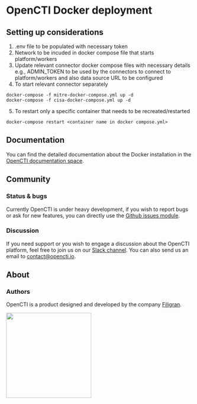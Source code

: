 # OpenCTI Docker deployment

## Setting up considerations

1. .env file to be populated with necessary token
2. Network to be incuded in docker compose file that starts platform/workers
3. Update relevant connector docker compose files with necessary details e.g., ADMIN_TOKEN to be used by the connectors to connect to platform/workers and also data source URL to be configured
4. To start relevant connector separately
```
docker-compose -f mitre-docker-compose.yml up -d
docker-compose -f cisa-docker-compose.yml up -d
```
5. To restart only a specific container that needs to be recreated/restarted
```
docker-compose restart <container name in docker compose.yml>
```

## Documentation

You can find the detailed documentation about the Docker installation in the [OpenCTI documentation space](https://docs.opencti.io/latest/deployment/installation/#using-docker).

## Community

### Status & bugs

Currently OpenCTI is under heavy development, if you wish to report bugs or ask for new features, you can directly use the [Github issues module](https://github.com/OpenCTI-Platform/opencti/issues).

### Discussion

If you need support or you wish to engage a discussion about the OpenCTI platform, feel free to join us on our [Slack channel](https://community.filigran.io). You can also send us an email to contact@opencti.io.

## About

### Authors

OpenCTI is a product designed and developed by the company [Filigran](https://www.filigran.io).

<a href="https://www.filigran.io" alt="Filigran"><img src="https://www.filigran.io/wp-content/uploads/2022/08/filigran_text_horizontal_dense_margin.png" width="230" /></a>
